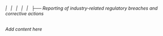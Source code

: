 ###### |   |   |   |   |   ├── Reporting of industry-related regulatory breaches and corrective actions

*Add content here*